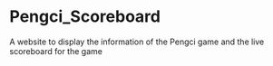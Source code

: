 # Pengci_Scoreboard
A website to display the information of the Pengci game and the live scoreboard for the game
